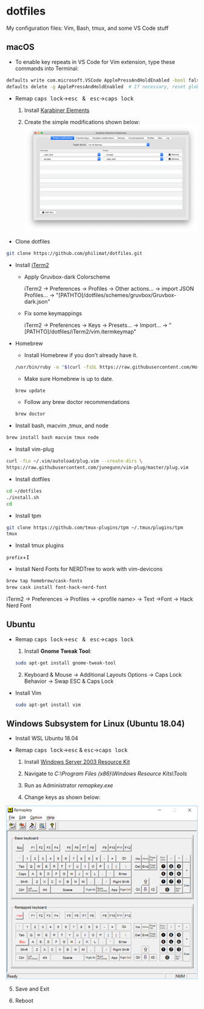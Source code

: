 
# dotfiles

My configuration files: Vim, Bash, tmux, and some VS Code stuff

## **macOS**  

- To enable key repeats in VS Code for Vim extension, type these commands into Terminal:  

```sh
defaults write com.microsoft.VSCode ApplePressAndHoldEnabled -bool false  
defaults delete -g ApplePressAndHoldEnabled  # If necessary, reset global default  
```

- Remap <kbd>caps lock</kbd>&rightarrow;<kbd>esc</kbd> &nbsp; &
 &nbsp; <kbd>esc</kbd>&rightarrow;<kbd>caps lock</kbd>  

  1. Install [Karabiner Elements](https://pqrs.org/osx/karabiner/)

  2. Create the simple modifications shown below:  
![](images/karabiner.png)  

- Clone dotfiles

```sh
git clone https://github.com/philimat/dotfiles.git
```

- Install [iTerm2](https://iterm2.com)

  - Apply Gruvbox-dark Colorscheme

    iTerm2 &rightarrow; Preferences &rightarrow; Profiles &rightarrow;
    Other actions... &rightarrow; import JSON Profiles... &rightarrow;
    "[PATHTO]/dotfiles/schemes/gruvbox/Gruvbox-dark.json"

  - Fix some keymappings

    iTerm2 &rightarrow; Preferences &rightarrow; Keys &rightarrow;
    Presets... &rightarrow; Import... &rightarrow;
    "[PATHTO]/dotfiles/iTerm2/vim.itermkeymap"

- Homebrew  

  - Install Homebrew if you don't already have it.  

  ```sh
  /usr/bin/ruby -e "$(curl -fsSL https://raw.githubusercontent.com/Homebrew/install/master/install)"
  ```  

  - Make sure Homebrew is up to date.  

  ```sh
  brew update
  ```  

  - Follow any brew doctor recommendations  

  ```sh
  brew doctor
  ```  

- Install bash, macvim ,tmux, and node

```sh
brew install bash macvim tmux node
```

- Install vim-plug

```sh
curl -fLo ~/.vim/autoload/plug.vim --create-dirs \
https://raw.githubusercontent.com/junegunn/vim-plug/master/plug.vim
```

- Install dotfiles

```sh
cd ~/dotfiles
./install.sh
cd
```

- Install tpm

```sh
git clone https://github.com/tmux-plugins/tpm ~/.tmux/plugins/tpm
tmux
```

- Install tmux plugins

`prefix`+<kbd>I</kbd>  

- Install Nerd Fonts for NERDTree to work with vim-devicons  

```sh
brew tap homebrew/cask-fonts
brew cask install font-hack-nerd-font
```

iTerm2 &rightarrow; Preferences &rightarrow; Profiles &rightarrow;
\<profile name\> &rightarrow; Text &rightarrow;Font &rightarrow; Hack Nerd Font

## **Ubuntu**

- Remap <kbd>caps lock</kbd>&rightarrow;<kbd>esc</kbd> &nbsp; &
 &nbsp; <kbd>esc</kbd>&rightarrow;<kbd>caps lock</kbd>  

  1. Install **Gnome Tweak Tool**:  

    ```sh
    sudo apt-get install gnome-tweak-tool
    ```

  2. Keyboard & Mouse &rightarrow; Additional Layouts Options &rightarrow; Caps
  Lock Behavior &rightarrow; Swap ESC & Caps Lock

- Install Vim

  ```sh
  sudo apt-get install vim
  ```  

## **Windows Subsystem for Linux (Ubuntu 18.04)**

- Install WSL Ubuntu 18.04

- Remap <kbd>caps lock</kbd>&rightarrow;<kbd>esc</kbd> &
  <kbd>esc</kbd>&rightarrow;<kbd>caps lock</kbd>  

  1. Install [Windows Server 2003 Resource
     Kit](https://www.microsoft.com/en-us/download/details.aspx?id=17657) 

  2. Navigate to *C:\Program Files (x86)\Windows Resource Kits\Tools*

  3. Run as Administrator *remapkey.exe*

  4. Change keys as shown below:

![](images/remapkey.png)

  5. Save and Exit

  6. Reboot  

[w]:images/windows_icon.png
[l]:images/linux_icon.png
[m]:images/macOS_icon.png

